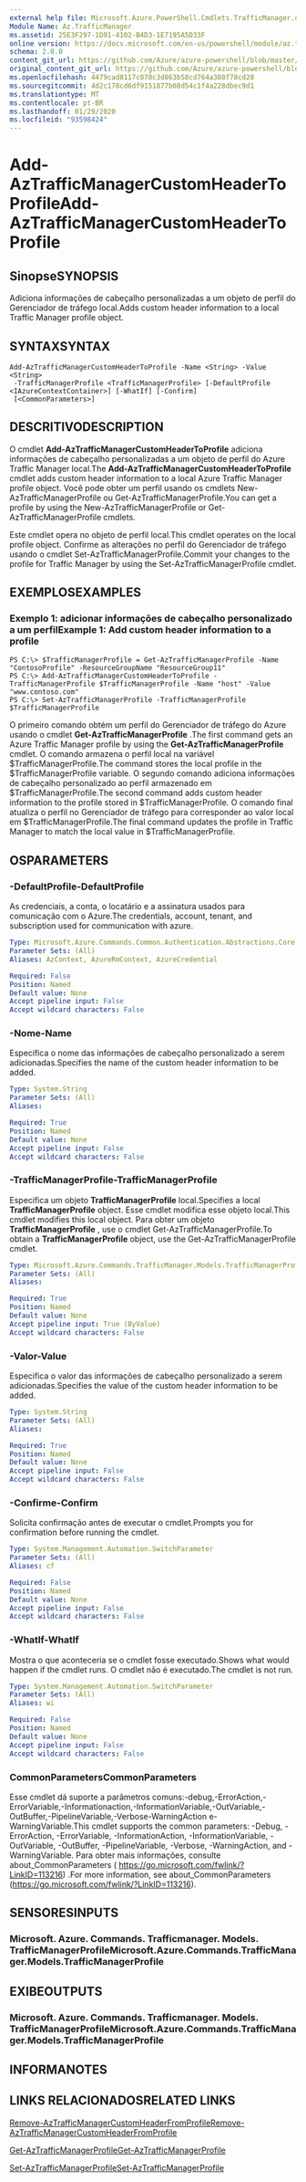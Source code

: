```yaml
---
external help file: Microsoft.Azure.PowerShell.Cmdlets.TrafficManager.dll-Help.xml
Module Name: Az.TrafficManager
ms.assetid: 25E3F297-1D91-4102-B4D3-1E7195A5D33F
online version: https://docs.microsoft.com/en-us/powershell/module/az.trafficmanager/add-aztrafficmanagercustomheadertoprofile
schema: 2.0.0
content_git_url: https://github.com/Azure/azure-powershell/blob/master/src/TrafficManager/TrafficManager/help/Add-AzTrafficManagerCustomHeaderToProfile.md
original_content_git_url: https://github.com/Azure/azure-powershell/blob/master/src/TrafficManager/TrafficManager/help/Add-AzTrafficManagerCustomHeaderToProfile.md
ms.openlocfilehash: 4479cad8117c078c3d863b58cd764a388f78cd28
ms.sourcegitcommit: 4d2c178cd6df9151877b08d54c1f4a228dbec9d1
ms.translationtype: MT
ms.contentlocale: pt-BR
ms.lasthandoff: 01/29/2020
ms.locfileid: "93598424"
---
```

# <span data-ttu-id="a1409-101">Add-AzTrafficManagerCustomHeaderToProfile</span><span class="sxs-lookup"><span data-stu-id="a1409-101">Add-AzTrafficManagerCustomHeaderToProfile</span></span>

## <span data-ttu-id="a1409-102">Sinopse</span><span class="sxs-lookup"><span data-stu-id="a1409-102">SYNOPSIS</span></span>
<span data-ttu-id="a1409-103">Adiciona informações de cabeçalho personalizadas a um objeto de perfil do Gerenciador de tráfego local.</span><span class="sxs-lookup"><span data-stu-id="a1409-103">Adds custom header information to a local Traffic Manager profile object.</span></span>

## <span data-ttu-id="a1409-104">SYNTAX</span><span class="sxs-lookup"><span data-stu-id="a1409-104">SYNTAX</span></span>

```
Add-AzTrafficManagerCustomHeaderToProfile -Name <String> -Value <String>
 -TrafficManagerProfile <TrafficManagerProfile> [-DefaultProfile <IAzureContextContainer>] [-WhatIf] [-Confirm]
 [<CommonParameters>]
```

## <span data-ttu-id="a1409-105">DESCRITIVO</span><span class="sxs-lookup"><span data-stu-id="a1409-105">DESCRIPTION</span></span>
<span data-ttu-id="a1409-106">O cmdlet **Add-AzTrafficManagerCustomHeaderToProfile** adiciona informações de cabeçalho personalizadas a um objeto de perfil do Azure Traffic Manager local.</span><span class="sxs-lookup"><span data-stu-id="a1409-106">The **Add-AzTrafficManagerCustomHeaderToProfile** cmdlet adds custom header information to a local Azure Traffic Manager profile object.</span></span>
<span data-ttu-id="a1409-107">Você pode obter um perfil usando os cmdlets New-AzTrafficManagerProfile ou Get-AzTrafficManagerProfile.</span><span class="sxs-lookup"><span data-stu-id="a1409-107">You can get a profile by using the New-AzTrafficManagerProfile or Get-AzTrafficManagerProfile cmdlets.</span></span>

<span data-ttu-id="a1409-108">Este cmdlet opera no objeto de perfil local.</span><span class="sxs-lookup"><span data-stu-id="a1409-108">This cmdlet operates on the local profile object.</span></span>
<span data-ttu-id="a1409-109">Confirme as alterações no perfil do Gerenciador de tráfego usando o cmdlet Set-AzTrafficManagerProfile.</span><span class="sxs-lookup"><span data-stu-id="a1409-109">Commit your changes to the profile for Traffic Manager by using the Set-AzTrafficManagerProfile cmdlet.</span></span>

## <span data-ttu-id="a1409-110">EXEMPLOS</span><span class="sxs-lookup"><span data-stu-id="a1409-110">EXAMPLES</span></span>

### <span data-ttu-id="a1409-111">Exemplo 1: adicionar informações de cabeçalho personalizado a um perfil</span><span class="sxs-lookup"><span data-stu-id="a1409-111">Example 1: Add custom header information to a profile</span></span>
```
PS C:\> $TrafficManagerProfile = Get-AzTrafficManagerProfile -Name "ContosoProfile" -ResourceGroupName "ResourceGroup11"
PS C:\> Add-AzTrafficManagerCustomHeaderToProfile -TrafficManagerProfile $TrafficManagerProfile -Name "host" -Value "www.contoso.com"
PS C:\> Set-AzTrafficManagerProfile -TrafficManagerProfile $TrafficManagerProfile
```

<span data-ttu-id="a1409-112">O primeiro comando obtém um perfil do Gerenciador de tráfego do Azure usando o cmdlet **Get-AzTrafficManagerProfile** .</span><span class="sxs-lookup"><span data-stu-id="a1409-112">The first command gets an Azure Traffic Manager profile by using the **Get-AzTrafficManagerProfile** cmdlet.</span></span>
<span data-ttu-id="a1409-113">O comando armazena o perfil local na variável $TrafficManagerProfile.</span><span class="sxs-lookup"><span data-stu-id="a1409-113">The command stores the local profile in the $TrafficManagerProfile variable.</span></span>
<span data-ttu-id="a1409-114">O segundo comando adiciona informações de cabeçalho personalizado ao perfil armazenado em $TrafficManagerProfile.</span><span class="sxs-lookup"><span data-stu-id="a1409-114">The second command adds custom header information to the profile stored in $TrafficManagerProfile.</span></span>
<span data-ttu-id="a1409-115">O comando final atualiza o perfil no Gerenciador de tráfego para corresponder ao valor local em $TrafficManagerProfile.</span><span class="sxs-lookup"><span data-stu-id="a1409-115">The final command updates the profile in Traffic Manager to match the local value in $TrafficManagerProfile.</span></span>

## <span data-ttu-id="a1409-116">OS</span><span class="sxs-lookup"><span data-stu-id="a1409-116">PARAMETERS</span></span>

### <span data-ttu-id="a1409-117">-DefaultProfile</span><span class="sxs-lookup"><span data-stu-id="a1409-117">-DefaultProfile</span></span>
<span data-ttu-id="a1409-118">As credenciais, a conta, o locatário e a assinatura usados para comunicação com o Azure.</span><span class="sxs-lookup"><span data-stu-id="a1409-118">The credentials, account, tenant, and subscription used for communication with azure.</span></span>

```yaml
Type: Microsoft.Azure.Commands.Common.Authentication.Abstractions.Core.IAzureContextContainer
Parameter Sets: (All)
Aliases: AzContext, AzureRmContext, AzureCredential

Required: False
Position: Named
Default value: None
Accept pipeline input: False
Accept wildcard characters: False
```

### <span data-ttu-id="a1409-119">-Nome</span><span class="sxs-lookup"><span data-stu-id="a1409-119">-Name</span></span>
<span data-ttu-id="a1409-120">Especifica o nome das informações de cabeçalho personalizado a serem adicionadas.</span><span class="sxs-lookup"><span data-stu-id="a1409-120">Specifies the name of the custom header information to be added.</span></span>

```yaml
Type: System.String
Parameter Sets: (All)
Aliases:

Required: True
Position: Named
Default value: None
Accept pipeline input: False
Accept wildcard characters: False
```

### <span data-ttu-id="a1409-121">-TrafficManagerProfile</span><span class="sxs-lookup"><span data-stu-id="a1409-121">-TrafficManagerProfile</span></span>
<span data-ttu-id="a1409-122">Especifica um objeto **TrafficManagerProfile** local.</span><span class="sxs-lookup"><span data-stu-id="a1409-122">Specifies a local **TrafficManagerProfile** object.</span></span>
<span data-ttu-id="a1409-123">Esse cmdlet modifica esse objeto local.</span><span class="sxs-lookup"><span data-stu-id="a1409-123">This cmdlet modifies this local object.</span></span>
<span data-ttu-id="a1409-124">Para obter um objeto **TrafficManagerProfile** , use o cmdlet Get-AzTrafficManagerProfile.</span><span class="sxs-lookup"><span data-stu-id="a1409-124">To obtain a **TrafficManagerProfile** object, use the Get-AzTrafficManagerProfile cmdlet.</span></span>

```yaml
Type: Microsoft.Azure.Commands.TrafficManager.Models.TrafficManagerProfile
Parameter Sets: (All)
Aliases:

Required: True
Position: Named
Default value: None
Accept pipeline input: True (ByValue)
Accept wildcard characters: False
```

### <span data-ttu-id="a1409-125">-Valor</span><span class="sxs-lookup"><span data-stu-id="a1409-125">-Value</span></span>
<span data-ttu-id="a1409-126">Especifica o valor das informações de cabeçalho personalizado a serem adicionadas.</span><span class="sxs-lookup"><span data-stu-id="a1409-126">Specifies the value of the custom header information to be added.</span></span>

```yaml
Type: System.String
Parameter Sets: (All)
Aliases:

Required: True
Position: Named
Default value: None
Accept pipeline input: False
Accept wildcard characters: False
```

### <span data-ttu-id="a1409-127">-Confirme</span><span class="sxs-lookup"><span data-stu-id="a1409-127">-Confirm</span></span>
<span data-ttu-id="a1409-128">Solicita confirmação antes de executar o cmdlet.</span><span class="sxs-lookup"><span data-stu-id="a1409-128">Prompts you for confirmation before running the cmdlet.</span></span>

```yaml
Type: System.Management.Automation.SwitchParameter
Parameter Sets: (All)
Aliases: cf

Required: False
Position: Named
Default value: None
Accept pipeline input: False
Accept wildcard characters: False
```

### <span data-ttu-id="a1409-129">-WhatIf</span><span class="sxs-lookup"><span data-stu-id="a1409-129">-WhatIf</span></span>
<span data-ttu-id="a1409-130">Mostra o que aconteceria se o cmdlet fosse executado.</span><span class="sxs-lookup"><span data-stu-id="a1409-130">Shows what would happen if the cmdlet runs.</span></span> <span data-ttu-id="a1409-131">O cmdlet não é executado.</span><span class="sxs-lookup"><span data-stu-id="a1409-131">The cmdlet is not run.</span></span>

```yaml
Type: System.Management.Automation.SwitchParameter
Parameter Sets: (All)
Aliases: wi

Required: False
Position: Named
Default value: None
Accept pipeline input: False
Accept wildcard characters: False
```

### <span data-ttu-id="a1409-132">CommonParameters</span><span class="sxs-lookup"><span data-stu-id="a1409-132">CommonParameters</span></span>
<span data-ttu-id="a1409-133">Esse cmdlet dá suporte a parâmetros comuns:-debug,-ErrorAction,-ErrorVariable,-Informationaction,-InformationVariable,-OutVariable,-OutBuffer,-PipelineVariable,-Verbose-WarningAction e-WarningVariable.</span><span class="sxs-lookup"><span data-stu-id="a1409-133">This cmdlet supports the common parameters: -Debug, -ErrorAction, -ErrorVariable, -InformationAction, -InformationVariable, -OutVariable, -OutBuffer, -PipelineVariable, -Verbose, -WarningAction, and -WarningVariable.</span></span> <span data-ttu-id="a1409-134">Para obter mais informações, consulte about_CommonParameters ( https://go.microsoft.com/fwlink/?LinkID=113216) .</span><span class="sxs-lookup"><span data-stu-id="a1409-134">For more information, see about_CommonParameters (https://go.microsoft.com/fwlink/?LinkID=113216).</span></span>

## <span data-ttu-id="a1409-135">SENSORES</span><span class="sxs-lookup"><span data-stu-id="a1409-135">INPUTS</span></span>

### <span data-ttu-id="a1409-136">Microsoft. Azure. Commands. Trafficmanager. Models. TrafficManagerProfile</span><span class="sxs-lookup"><span data-stu-id="a1409-136">Microsoft.Azure.Commands.TrafficManager.Models.TrafficManagerProfile</span></span>

## <span data-ttu-id="a1409-137">EXIBE</span><span class="sxs-lookup"><span data-stu-id="a1409-137">OUTPUTS</span></span>

### <span data-ttu-id="a1409-138">Microsoft. Azure. Commands. Trafficmanager. Models. TrafficManagerProfile</span><span class="sxs-lookup"><span data-stu-id="a1409-138">Microsoft.Azure.Commands.TrafficManager.Models.TrafficManagerProfile</span></span>

## <span data-ttu-id="a1409-139">INFORMA</span><span class="sxs-lookup"><span data-stu-id="a1409-139">NOTES</span></span>

## <span data-ttu-id="a1409-140">LINKS RELACIONADOS</span><span class="sxs-lookup"><span data-stu-id="a1409-140">RELATED LINKS</span></span>

[<span data-ttu-id="a1409-141">Remove-AzTrafficManagerCustomHeaderFromProfile</span><span class="sxs-lookup"><span data-stu-id="a1409-141">Remove-AzTrafficManagerCustomHeaderFromProfile</span></span>](./Remove-AzTrafficManagerCustomHeaderFromProfile.md)

[<span data-ttu-id="a1409-142">Get-AzTrafficManagerProfile</span><span class="sxs-lookup"><span data-stu-id="a1409-142">Get-AzTrafficManagerProfile</span></span>](./Get-AzTrafficManagerProfile.md)

[<span data-ttu-id="a1409-143">Set-AzTrafficManagerProfile</span><span class="sxs-lookup"><span data-stu-id="a1409-143">Set-AzTrafficManagerProfile</span></span>](./Set-AzTrafficManagerProfile.md)
